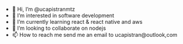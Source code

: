 - 👋 Hi, I’m @ucapistranmtz
- 👀 I’m interested in software development 
- 🌱 I’m currently learning react  & react native and aws 
- 💞️ I’m looking to collaborate on  nodejs 
- 📫 How to reach me send me an email to ucapistran@outlook,com

<!---
ucapistranmtz/ucapistranmtz is a ✨ special ✨ repository because its `README.md` (this file) appears on your GitHub profile.
You can click the Preview link to take a look at your changes.
--->
